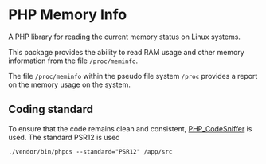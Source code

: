 PHP Memory Info
=============================

A PHP library for reading the current memory status on Linux systems.

This package provides the ability to read RAM usage and other memory information from the file `/proc/meminfo`.

The file `/proc/meminfo` within the pseudo file system `/proc` provides a report on the memory usage on the system.


## Coding standard

To ensure that the code remains clean and consistent, [PHP_CodeSniffer](https://github.com/squizlabs/PHP_CodeSniffer) is used. The standard PSR12 is used

```shell
./vendor/bin/phpcs --standard="PSR12" /app/src
```
